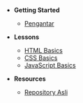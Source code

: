 
- **Getting Started**
  - [Pengantar](getting-started.md)

- **Lessons**
  - [HTML Basics](lessons/html.md)
  - [CSS Basics](lessons/css.md)
  - [JavaScript Basics](lessons/js.md)

- **Resources**
  - [Repository Asli](https://github.com/microsoft/Web-Dev-For-Beginners)
